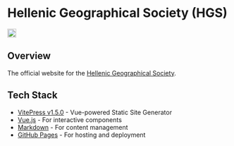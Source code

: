 # Hellenic Geographical Society (HGS)
<img src="https://github.com/user-attachments/assets/95cb5605-be13-485d-ba62-b2f378f2227f" width="20" height="20" style="vertical-align: bottom;">

## Overview
The official website for the [Hellenic Geographical Society](https://hgs-web.github.io/HGS/).

## Tech Stack
- [VitePress v1.5.0](https://vitepress.dev/) - Vue-powered Static Site Generator
- [Vue.js](https://vuejs.org/) - For interactive components
- [Markdown](https://daringfireball.net/projects/markdown/) - For content management
- [GitHub Pages](https://pages.github.com/) - For hosting and deployment

